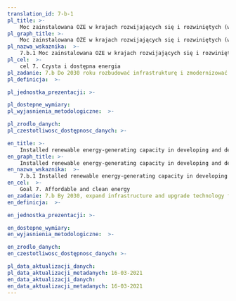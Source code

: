 ```yaml
---
translation_id: 7-b-1
pl_title: >-
    Moc zainstalowana OZE w krajach rozwijających się i rozwiniętych (w watach na 1 mieszkańca)
pl_graph_title: >-
    Moc zainstalowana OZE w krajach rozwijających się i rozwiniętych (w watach na 1 mieszkańca)
pl_nazwa_wskaznika:  >-
    7.b.1 Moc zainstalowana OZE w krajach rozwijających się i rozwiniętych (w watach na 1 mieszkańca)
pl_cel:  >-
    cel 7. Czysta i dostępna energia
pl_zadanie: 7.b Do 2030 roku rozbudować infrastrukturę i zmodernizować technologie umożliwiające dostęp do nowoczesnych i zrównoważonych usług energetycznych dla wszystkich mieszkańców krajów rozwijających się, w szczególności państw najmniej rozwiniętych, rozwijających się małych państw wyspiarskich i krajów śródlądowych, zgodnie z ich programami rozwojowymi.
pl_definicja:  >-

pl_jednostka_prezentacji: >-

pl_dostepne_wymiary:
pl_wyjasnienia_metodologiczne:  >-

pl_zrodlo_danych:
pl_czestotliwosc_dostępnosc_danych: >-

en_title: >-
    Installed renewable energy-generating capacity in developing and developed countries (in watts per capita)
en_graph_title: >-
    Installed renewable energy-generating capacity in developing and developed countries (in watts per capita)
en_nazwa_wskaznika:  >-
    7.b.1 Installed renewable energy-generating capacity in developing and developed countries (in watts per capita)
en_cel:  >-
    Goal 7. Affordable and clean energy
en_zadanie: 7.b By 2030, expand infrastructure and upgrade technology for supplying modern and sustainable energy services for all in developing countries, in particular least developed countries, small island developing States and landlocked developing countries, in accordance with their respective programmes of support
en_definicja:  >-

en_jednostka_prezentacji: >-

en_dostepne_wymiary:
en_wyjasnienia_metodologiczne:  >-

en_zrodlo_danych:
en_czestotliwosc_dostępnosc_danych: >-

pl_data_aktualizacji_danych:
pl_data_aktualizacji_metadanych: 16-03-2021
en_data_aktualizacji_danych:
en_data_aktualizacji_metadanych: 16-03-2021
---
```


